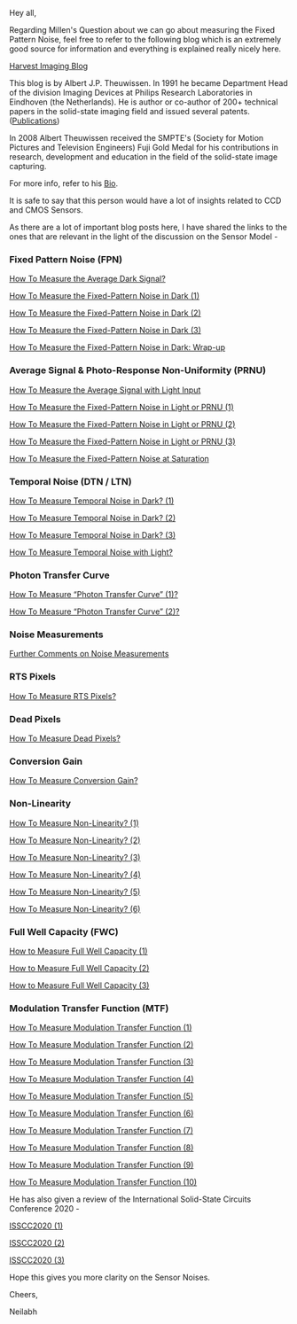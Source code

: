 
Hey all,

Regarding Millen's Question about we can go about measuring the Fixed Pattern Noise, feel free to refer to the following blog which is an extremely good source for information and everything is explained really nicely here.

[Harvest Imaging Blog](http://harvestimaging.com/blog/)

This blog is by Albert J.P. Theuwissen. In 1991 he became Department Head of the division Imaging Devices at Philips Research Laboratories in Eindhoven (the Netherlands). He is author or co-author of 200+ technical papers in the solid-state imaging field and issued several patents. ([Publications](https://harvestimaging.com/publications.php))

In 2008 Albert Theuwissen received the SMPTE's (Society for Motion Pictures and Television Engineers) Fuji Gold Medal for his contributions in research, development and education in the field of the solid-state image capturing.  

  

For more info, refer to his [Bio](https://harvestimaging.com/bio.php).

  

It is safe to say that this person would have a lot of insights related to CCD and CMOS Sensors.

  

As there are a lot of important blog posts here, I have shared the links to the ones that are relevant in the light of the discussion on the Sensor Model -

  
### Fixed Pattern Noise (FPN)
[How To Measure the Average Dark Signal?](https://harvestimaging.com/blog/?p=795)

  

[How To Measure the Fixed-Pattern Noise in Dark (1)](https://harvestimaging.com/blog/?p=814)  

[How To Measure the Fixed-Pattern Noise in Dark (2)](https://harvestimaging.com/blog/?p=838)

[How To Measure the Fixed-Pattern Noise in Dark (3)](https://harvestimaging.com/blog/?p=849)

[How To Measure the Fixed-Pattern Noise in Dark: Wrap-up](https://harvestimaging.com/blog/?p=900)  

 ### Average Signal & Photo-Response Non-Uniformity (PRNU)

[How To Measure the Average Signal with Light Input](https://harvestimaging.com/blog/?p=909)

  

[How To Measure the Fixed-Pattern Noise in Light or PRNU (1)](https://harvestimaging.com/blog/?p=916)  

[How To Measure the Fixed-Pattern Noise in Light or PRNU (2)](https://harvestimaging.com/blog/?p=937)

[How To Measure the Fixed-Pattern Noise in Light or PRNU (3)](https://harvestimaging.com/blog/?p=959)

[How To Measure the Fixed-Pattern Noise at Saturation](https://harvestimaging.com/blog/?p=967)

  ### Temporal Noise (DTN / LTN)

[How To Measure Temporal Noise in Dark? (1)](https://harvestimaging.com/blog/?p=994)

[How To Measure Temporal Noise in Dark? (2)](https://harvestimaging.com/blog/?p=1006)

[How To Measure Temporal Noise in Dark? (3)](https://harvestimaging.com/blog/?p=1019)

[How To Measure Temporal Noise with Light?](https://harvestimaging.com/blog/?p=1028)  

  ### Photon Transfer Curve

[How To Measure “Photon Transfer Curve” (1)?](https://harvestimaging.com/blog/?p=1034)

[How To Measure “Photon Transfer Curve” (2)?](https://harvestimaging.com/blog/?p=1054)

  ### Noise Measurements

[Further Comments on Noise Measurements](https://harvestimaging.com/blog/?p=1049)

  ### RTS Pixels

[How To Measure RTS Pixels?](https://harvestimaging.com/blog/?p=1066)

  ### Dead Pixels

[How To Measure Dead Pixels?](https://harvestimaging.com/blog/?p=1074)  

  ### Conversion Gain

[How To Measure Conversion Gain?](https://harvestimaging.com/blog/?p=1086)

### Non-Linearity  

[How To Measure Non-Linearity? (1)](https://harvestimaging.com/blog/?p=1125)  

[How To Measure Non-Linearity? (2)](https://harvestimaging.com/blog/?p=1140)  

[How To Measure Non-Linearity? (3)](https://harvestimaging.com/blog/?p=1154)  

[How To Measure Non-Linearity? (4)](https://harvestimaging.com/blog/?p=1163)  

[How To Measure Non-Linearity? (5)](https://harvestimaging.com/blog/?p=1170)

[How To Measure Non-Linearity? (6)](https://harvestimaging.com/blog/?p=1204)

  ### Full Well Capacity (FWC)

[How to Measure Full Well Capacity (1)](https://harvestimaging.com/blog/?p=1238)

[How to Measure Full Well Capacity (2)](https://harvestimaging.com/blog/?p=1249)

[How to Measure Full Well Capacity (3)](https://harvestimaging.com/blog/?p=1266)

  ### Modulation Transfer Function (MTF)

[How To Measure Modulation Transfer Function (1)](https://harvestimaging.com/blog/?p=1294)

[How To Measure Modulation Transfer Function (2)](https://harvestimaging.com/blog/?p=1310)

[How To Measure Modulation Transfer Function (3)](https://harvestimaging.com/blog/?p=1321)

[How To Measure Modulation Transfer Function (4)](https://harvestimaging.com/blog/?p=1328)

[How To Measure Modulation Transfer Function (5)](https://harvestimaging.com/blog/?p=1337)

[How To Measure Modulation Transfer Function (6)](https://harvestimaging.com/blog/?p=1353)

[How To Measure Modulation Transfer Function (7)](https://harvestimaging.com/blog/?p=1366)

[How To Measure Modulation Transfer Function (8)](https://harvestimaging.com/blog/?p=1374)

[How To Measure Modulation Transfer Function (9)](https://harvestimaging.com/blog/?p=1381)

[How To Measure Modulation Transfer Function (10)](https://harvestimaging.com/blog/?p=1395)

  

He has also given a review of the International Solid-State Circuits Conference 2020 -

[ISSCC2020 (1)](https://harvestimaging.com/blog/?p=1786)

[ISSCC2020 (2)](https://harvestimaging.com/blog/?p=1793)

[ISSCC2020 (3)](https://harvestimaging.com/blog/?p=1800)  

  

Hope this gives you more clarity on the Sensor Noises.

  

Cheers,

Neilabh